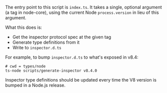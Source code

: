 The entry point to this script is `index.ts`. It takes a single, optional argument (a tag in node-core), using the current Node `process.version` in lieu of this argument.

What this does is:
- Get the inspector protocol spec at the given tag
- Generate type definitions from it
- Write to `inspector.d.ts`

For example, to bump `inspector.d.ts` to what's exposed in v8.4:
```
# cwd = types/node
ts-node scripts/generate-inspector v8.4.0
```

Inspector type definitions should be updated every time the V8 version is bumped in a Node.js release.
